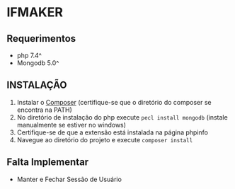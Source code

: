 # IFMAKER

## Requerimentos
* php 7.4^
* Mongodb 5.0^

## INSTALAÇÃO
1. Instalar o [Composer](https://getcomposer.org/download/) (certifique-se que o diretório do composer se encontra na PATH)
2. No diretório de instalação do php execute ``` pecl install mongodb ``` (instale manualmente se estiver no windows)
3. Certifique-se de que a extensão está instalada na página phpinfo
4. Navegue ao diretório do projeto e execute ``` composer install ``` 

## Falta Implementar
* Manter e Fechar Sessão de Usuário 
